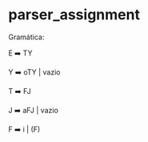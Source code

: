 # parser_assignment

Gramática:

E ➡️ TY

Y ➡️ oTY | vazio

T ➡️ FJ

J ➡️ aFJ | vazio

F ➡️ i | (F)

